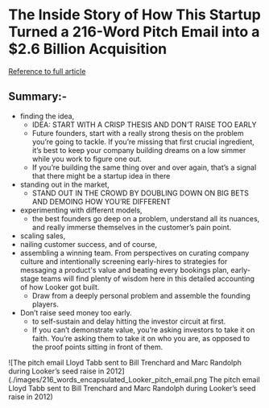 # The Inside Story of How This Startup Turned a 216-Word Pitch Email into a $2.6 Billion Acquisition

[Reference to full article](https://firstround.com/review/the-inside-story-of-how-this-startup-turned-a-216-word-pitch-email-into-a-2-6-billion-acquisition/?utm_source=angellist)

## Summary:-
  - finding the idea, 
    - IDEA: START WITH A CRISP THESIS AND DON’T RAISE TOO EARLY
    - Future founders, start with a really strong thesis on the problem you’re going to tackle. If you’re missing that first crucial ingredient, it’s best to keep your company building dreams on a low simmer while you work to figure one out.
    - If you’re building the same thing over and over again, that’s a signal that there might be a startup idea in there
  - standing out in the market,
    - STAND OUT IN THE CROWD BY DOUBLING DOWN ON BIG BETS AND DEMOING HOW YOU’RE DIFFERENT
  - experimenting with different models, 
    - the best founders go deep on a problem, understand all its nuances, and really immerse themselves in the customer’s pain point.
  - scaling sales, 
  - nailing customer success, and of course, 
  - assembling a winning team. From perspectives on curating company culture and intentionally screening early-hires to strategies for messaging a product's value and beating every bookings plan, early-stage teams will find plenty of wisdom here in this detailed accounting of how Looker got built.
    - Draw from a deeply personal problem and assemble the founding players.
  - Don’t raise seed money too early.
    - to self-sustain and delay hitting the investor circuit at first.
    - If you can’t demonstrate value, you’re asking investors to take it on faith. You’re asking them to take it on who you are, as opposed to the proof points sitting in front of them.


![The pitch email Lloyd Tabb sent to Bill Trenchard and Marc Randolph during Looker’s seed raise in 2012](./images/216_words_encapsulated_Looker_pitch_email.png The pitch email Lloyd Tabb sent to Bill Trenchard and Marc Randolph during Looker’s seed raise in 2012)
